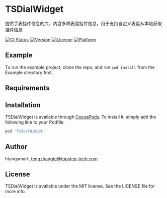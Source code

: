 # TSDialWidget
提供手表挂件信息的库，内含多种表盘挂件信息，用于支持自定义表盘从本地获取挂件信息

[![CI Status](https://img.shields.io/travis/htangsmart/TSDialWidget.svg?style=flat)](https://travis-ci.org/htangsmart/TSDialWidget)
[![Version](https://img.shields.io/cocoapods/v/TSDialWidget.svg?style=flat)](https://cocoapods.org/pods/TSDialWidget)
[![License](https://img.shields.io/cocoapods/l/TSDialWidget.svg?style=flat)](https://cocoapods.org/pods/TSDialWidget)
[![Platform](https://img.shields.io/cocoapods/p/TSDialWidget.svg?style=flat)](https://cocoapods.org/pods/TSDialWidget)

## Example

To run the example project, clone the repo, and run `pod install` from the Example directory first.

## Requirements

## Installation

TSDialWidget is available through [CocoaPods](https://cocoapods.org). To install
it, simply add the following line to your Podfile:

```ruby
pod 'TSDialWidget'
```

## Author

htangsmart, tengzhangte@topstep-tech.com

## License

TSDialWidget is available under the MIT license. See the LICENSE file for more info.
